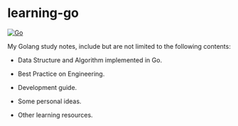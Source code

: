 # learning-go

[![Go](https://img.shields.io/badge/language-go-blue.svg)]()

My Golang study notes, include but are not limited to the following contents:

- Data Structure and Algorithm implemented in Go.

- Best Practice on Engineering.

- Development guide.

- Some personal ideas.

- Other learning resources.

